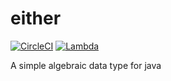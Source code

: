 # either

[![CircleCI](https://circleci.com/gh/steinfletcher/either/tree/master.svg?style=shield)](https://circleci.com/gh/steinfletcher/either/tree/master)
[![Lambda](https://img.shields.io/maven-central/v/com.steinf/either.svg)](http://search.maven.org/#search%7Cga%7C1%7Ccom.steinf.either)

A simple algebraic data type for java

